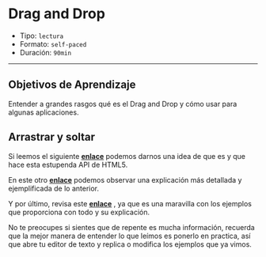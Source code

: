# Drag and Drop

- Tipo: `lectura`
- Formato: `self-paced`
- Duración: `90min`

***

## Objetivos de Aprendizaje

Entender a grandes rasgos qué es el Drag and Drop y cómo usar para
algunas aplicaciones.

## Arrastrar y soltar

Si leemos el siguiente **[enlace](https://developer.mozilla.org/es/docs/DragDrop/Drag_and_Drop)**
podemos darnos una idea de que es y que hace esta estupenda API de HTML5.

En este otro **[enlace](https://www.html5rocks.com/es/tutorials/dnd/basics/)**
podemos observar una explicación más detallada y ejemplificada de lo anterior.

Y por último, revisa este **[enlace](http://www.desarrollolibre.net/blog/tema/45/html/el-drag-and-drop-en-html5-javascript#.Wniowa6WbIU)**
, ya que es una maravilla con los ejemplos que proporciona con todo y su explicación.

No te preocupes si sientes que de repente es mucha información, recuerda que la mejor manera de entender lo que leímos es ponerlo en practica, así que abre tu editor de texto y replica o modifica los ejemplos que ya vimos.
